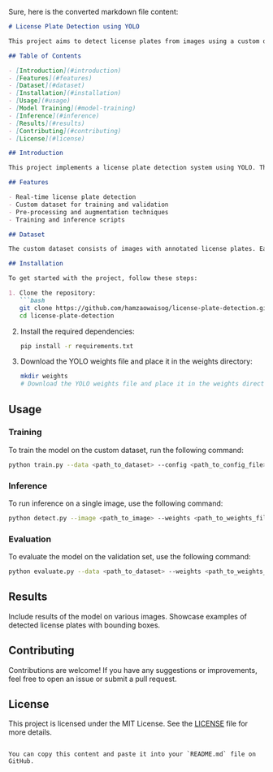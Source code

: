 Sure, here is the converted markdown file content:

```markdown
# License Plate Detection using YOLO

This project aims to detect license plates from images using a custom dataset and the YOLO (You Only Look Once) object detection algorithm. YOLO is a state-of-the-art, real-time object detection system that is capable of detecting objects in images with high accuracy.

## Table of Contents

- [Introduction](#introduction)
- [Features](#features)
- [Dataset](#dataset)
- [Installation](#installation)
- [Usage](#usage)
- [Model Training](#model-training)
- [Inference](#inference)
- [Results](#results)
- [Contributing](#contributing)
- [License](#license)

## Introduction

This project implements a license plate detection system using YOLO. The model is trained on a custom dataset consisting of images with annotated license plates. The goal is to accurately detect the location of license plates in various images.

## Features

- Real-time license plate detection
- Custom dataset for training and validation
- Pre-processing and augmentation techniques
- Training and inference scripts

## Dataset

The custom dataset consists of images with annotated license plates. Each image is labeled with bounding boxes around the license plates. The dataset is split into training and validation sets.

## Installation

To get started with the project, follow these steps:

1. Clone the repository:
   ```bash
   git clone https://github.com/hamzaowaisog/license-plate-detection.git
   cd license-plate-detection
   ```

2. Install the required dependencies:
   ```bash
   pip install -r requirements.txt
   ```

3. Download the YOLO weights file and place it in the weights directory:
   ```bash
   mkdir weights
   # Download the YOLO weights file and place it in the weights directory
   ```

## Usage

### Training

To train the model on the custom dataset, run the following command:
```bash
python train.py --data <path_to_dataset> --config <path_to_config_file> --weights <path_to_weights_file>
```

### Inference

To run inference on a single image, use the following command:
```bash
python detect.py --image <path_to_image> --weights <path_to_weights_file> --config <path_to_config_file>
```

### Evaluation

To evaluate the model on the validation set, use the following command:
```bash
python evaluate.py --data <path_to_dataset> --weights <path_to_weights_file> --config <path_to_config_file>
```

## Results

Include results of the model on various images. Showcase examples of detected license plates with bounding boxes.

## Contributing

Contributions are welcome! If you have any suggestions or improvements, feel free to open an issue or submit a pull request.

## License

This project is licensed under the MIT License. See the [LICENSE](LICENSE) file for more details.
```

You can copy this content and paste it into your `README.md` file on GitHub.